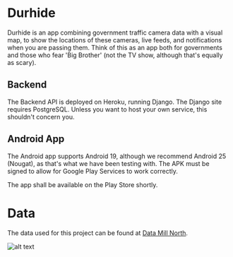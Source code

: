 # Durhide
Durhide is an app combining government traffic camera data with a visual map, to show the locations of these cameras, live feeds, and notifications when you are passing them. Think of this as an app both for governments and those who fear 'Big Brother' (not the TV show, although that's equally as scary).

## Backend
The Backend API is deployed on Heroku, running Django. The Django site requires PostgreSQL. Unless you want to host your own service, this shouldn't concern you.

## Android App

The Android app supports Android 19, although we recommend Android 25 (Nougat), as that's what we have been testing with.
The APK must be signed to allow for Google Play Services to work correctly.

The app shall be available on the Play Store shortly.

# Data
The data used for this project can be found at [Data Mill North](https://datamillnorth.org/dataset/traffic-web-cameras).

![alt text](https://github.com/OhmGeek/Durhack/img/banner.png "Banner")
